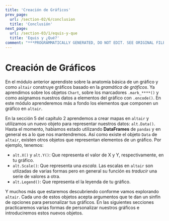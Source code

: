 ```yaml
---
title: 'Creación de Gráficos'
prev_page:
  url: /section-02/6/conclusion
  title: 'Conclusión'
next_page:
  url: /section-03/1/equis-y-que
  title: 'Equis y ¿Qué?'
comment: "***PROGRAMMATICALLY GENERATED, DO NOT EDIT. SEE ORIGINAL FILES IN /content***"
---
```

Creación de Gráficos
====================

En el módulo anterior aprendiste sobre la anatomía básica de un gráfico y como `altair` construye gráficos basado en la _gramática de gráficos_. Ya aprendimos sobre los objetos `Chart`, sobre los marcadores `.mark_****()` y como asignamos nuestros datos a elementos del gráfico con `.encode()`.  En este módulo aprenderemos más a fondo los elementos que componen un gráfico en `altair`. 

En la sección 5 del capítulo 2 aprendemos a crear mapas en `altair` y utilizamos un nuevo objeto para representar nuestros datos: `alt.Data()`. Hasta el momento, habiamos estado utilizando __DataFrames__ de `pandas` y en general es a lo que nos mantendremos. Así como existe el objeto `Data` de `altair`, existen otros objetos que representan elementos de un gráfico. Por ejemplo, tenemos:

* `alt.X()` y `alt.Y()`: Que representa el valor de X y Y, respectivamente, en tu gráfico.
* `alt.Scale()`: Que representa una _escala_. Las escalas en `altair` son utlizadas de varias formas pero en general su función es _traducir_ una serie de valores a otra. 
* `alt.Legend()`: Que representa el la leyenda de tu gráfico.

Y muchos más que estaremos descubriendo conforme vamos explorando `altair`. Cada uno de estos objetos acepta argumentos que te dan un sinfín de opciones para personalizar tus gráficos. En las siguientes secciones practicaremos varias formas de personalizar nuestros gráficos e introduciremos estos nuevos objetos.